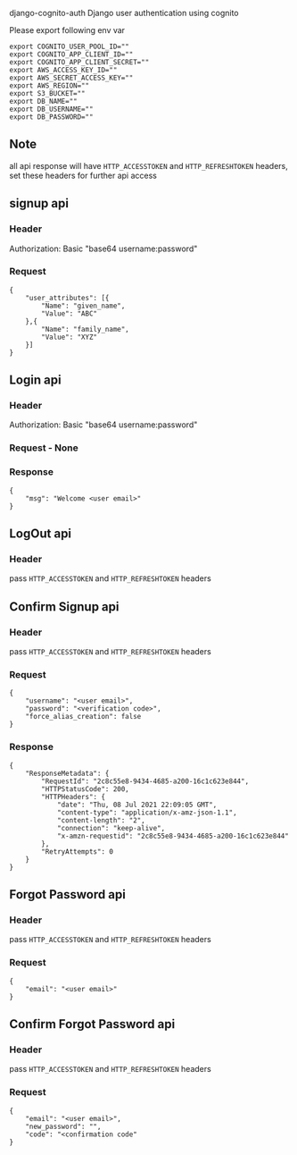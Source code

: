 django-cognito-auth
Django user authentication using cognito

Please export following env var

```
export COGNITO_USER_POOL_ID="" 
export COGNITO_APP_CLIENT_ID="" 
export COGNITO_APP_CLIENT_SECRET="" 
export AWS_ACCESS_KEY_ID="" 
export AWS_SECRET_ACCESS_KEY="" 
export AWS_REGION="" 
export S3_BUCKET="" 
export DB_NAME="" 
export DB_USERNAME="" 
export DB_PASSWORD="" 
```

## Note
all api response will have ```HTTP_ACCESSTOKEN``` and ```HTTP_REFRESHTOKEN``` headers, set these headers for further api access

## signup api
### Header
Authorization: Basic "base64 username:password"

### Request
```
{
    "user_attributes": [{
        "Name": "given_name",
        "Value": "ABC"
    },{
        "Name": "family_name",
        "Value": "XYZ"
    }]
}
```

## Login api
### Header
Authorization: Basic "base64 username:password"

### Request - None
### Response
```
{
    "msg": "Welcome <user email>"
}
```


## LogOut api
### Header
pass ```HTTP_ACCESSTOKEN``` and ```HTTP_REFRESHTOKEN``` headers


## Confirm Signup api
### Header
pass ```HTTP_ACCESSTOKEN``` and ```HTTP_REFRESHTOKEN``` headers

### Request
```
{
    "username": "<user email>",
    "password": "<verification code>",
    "force_alias_creation": false
}
```

### Response
```
{
    "ResponseMetadata": {
        "RequestId": "2c8c55e8-9434-4685-a200-16c1c623e844",
        "HTTPStatusCode": 200,
        "HTTPHeaders": {
            "date": "Thu, 08 Jul 2021 22:09:05 GMT",
            "content-type": "application/x-amz-json-1.1",
            "content-length": "2",
            "connection": "keep-alive",
            "x-amzn-requestid": "2c8c55e8-9434-4685-a200-16c1c623e844"
        },
        "RetryAttempts": 0
    }
}
```


## Forgot Password api
### Header
pass ```HTTP_ACCESSTOKEN``` and ```HTTP_REFRESHTOKEN``` headers

### Request
```
{
    "email": "<user email>"
}
```

## Confirm Forgot Password api
### Header
pass ```HTTP_ACCESSTOKEN``` and ```HTTP_REFRESHTOKEN``` headers

### Request
```
{
    "email": "<user email>",
    "new_password": "",
    "code": "<confirmation code"
}
```
